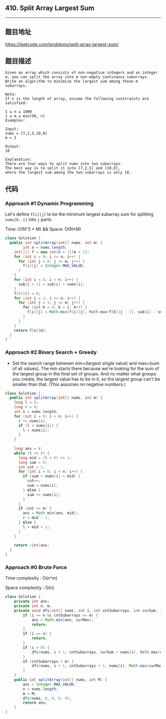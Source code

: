 ## 410. Split Array Largest Sum

----
## 题目地址

https://leetcode.com/problems/split-array-largest-sum/

## 题目描述
```
Given an array which consists of non-negative integers and an integer m, you can split the array into m non-empty continuous subarrays. Write an algorithm to minimize the largest sum among these m subarrays.

Note:
If n is the length of array, assume the following constraints are satisfied:

1 ≤ n ≤ 1000
1 ≤ m ≤ min(50, n)
Examples:

Input:
nums = [7,2,5,10,8]
m = 2

Output:
18

Explanation:
There are four ways to split nums into two subarrays.
The best way is to split it into [7,2,5] and [10,8],
where the largest sum among the two subarrays is only 18.
```

## 代码

### Approach #1 Dynamic Programming

Let's define `f[i][j]` to be the minimum largest subarray sum for splitting `nums[0..i]` into `j` parts.

Time: O(N^2 * M) && Space: O(N*M)

```java
class Solution {
  public int splitArray(int[] nums, int m) {
		int n = nums.length;
    int[][] f = new int[n + 1][m + 1];
    for (int i = 0; i <= n; i++) {
      for (int j = 0; j <= m; j++) {
        f[i][j] = Integer.MAX_VALUE;
      }
    }
    for (int i = 0; i < n; i++) {
      sub[i + 1] = sub[i] + nums[i];
    }
    f[0][0] = 0;
    for (int i = 1; i <= n; i++) {
      for (int j = 1; j <= m; j++) {
        for (int k = 0; k < i; k++) {
          f[i][j] = Math.min(f[i][j], Math.max(f[k][j - 1], sub[i] - sub[k]));
        }
      }
    }
    return f[n][m];
  }
}
```

### Approach #2 Binary Search + Greedy

- Set the search range between min=(largest single value) and max=(sum of all values).
  The min starts there because we're looking for the sum of the largest group in the final set of groups. And no matter what groups you create, the largest value has to be in it, so the largest group can't be smaller than that. (This assumes no negative numbers.)

```java
class Solution {
  public int splitArray(int[] nums, int m) {
    long l = 0;
    long r = 0;
    int n = nums.length;
    for (int i = 0; i < n; i++) {
      r += nums[i];
      if (l < nums[i]) {
        l = nums[i];
      }
    }
    
    long ans = r;
    while (l <= r) {
      long mid = (l + r) >> 1;
      long sum = 0;
      int cnt = 1;
      for (int i = 0; i < n; i++) {
        if (sum + nums[i] > mid) {
          cnt++;
          sum = nums[i];
        } else {
          sum += nums[i];
        }
      }
      if (cnt <= m) {
        ans = Math.min(ans, mid);
        r = mid - 1;
      } else {
        l = mid + 1;
      }
    }
    
    return (int)ans;
  }
}
```



### Approach #0 Brute Force

Time complexity : O(n^m)

Space complexity : O(n)

```java
class Solution {
    private int ans;
    private int n, m;
    private void dfs(int[] nums, int i, int cntSubarrays, int curSum, int curMax) {
        if (i == n && cntSubarrays == m) {
            ans = Math.min(ans, curMax);
            return;
        }
        if (i == n) {
            return;
        }
        if (i > 0) {
            dfs(nums, i + 1, cntSubarrays, curSum + nums[i], Math.max(curMax, curSum + nums[i]));
        }
        if (cntSubarrays < m) {
            dfs(nums, i + 1, cntSubarrays + 1, nums[i], Math.max(curMax, nums[i]));
        }
    }
    public int splitArray(int[] nums, int M) {
        ans = Integer.MAX_VALUE;
        n = nums.length;
        m = M;
        dfs(nums, 0, 0, 0, 0);
        return ans;
    }
}
```













